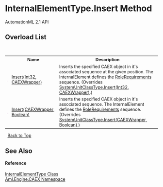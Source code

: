 # InternalElementType.Insert Method 
AutomationML 2.1 API 


## Overload List
&nbsp;<table><tr><th></th><th>Name</th><th>Description</th></tr><tr><td>![Public method](media/pubmethod.gif "Public method")</td><td><a href="M_Aml_Engine_CAEX_InternalElementType_Insert_1">Insert(Int32, CAEXWrapper)</a></td><td>
Inserts the specified CAEX object in it's associated sequence at the given position. The InternalElement defines the <a href="P_Aml_Engine_CAEX_InternalElementType_RoleRequirements">RoleRequirements</a> sequence.
 (Overrides <a href="M_Aml_Engine_CAEX_SystemUnitClassType_Insert_1">SystemUnitClassType.Insert(Int32, CAEXWrapper)</a>.)</td></tr><tr><td>![Public method](media/pubmethod.gif "Public method")</td><td><a href="M_Aml_Engine_CAEX_InternalElementType_Insert">Insert(CAEXWrapper, Boolean)</a></td><td>
Inserts the specified CAEX object in it's associated sequence. The InternalElement defines the <a href="P_Aml_Engine_CAEX_InternalElementType_RoleRequirements">RoleRequirements</a> sequence.
 (Overrides <a href="M_Aml_Engine_CAEX_SystemUnitClassType_Insert">SystemUnitClassType.Insert(CAEXWrapper, Boolean)</a>.)</td></tr></table>&nbsp;
<a href="#internalelementtype.insert-method">Back to Top</a>

## See Also


#### Reference
<a href="T_Aml_Engine_CAEX_InternalElementType">InternalElementType Class</a><br /><a href="N_Aml_Engine_CAEX">Aml.Engine.CAEX Namespace</a><br />